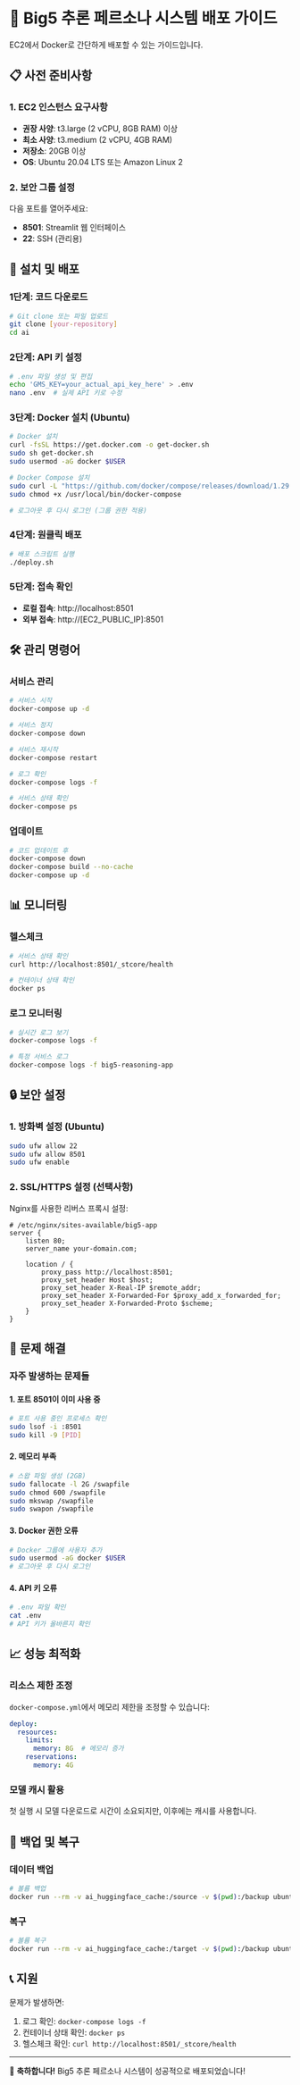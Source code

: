 # 🚀 Big5 추론 페르소나 시스템 배포 가이드

EC2에서 Docker로 간단하게 배포할 수 있는 가이드입니다.

## 📋 사전 준비사항

### 1. EC2 인스턴스 요구사항
- **권장 사양**: t3.large (2 vCPU, 8GB RAM) 이상
- **최소 사양**: t3.medium (2 vCPU, 4GB RAM)
- **저장소**: 20GB 이상
- **OS**: Ubuntu 20.04 LTS 또는 Amazon Linux 2

### 2. 보안 그룹 설정
다음 포트를 열어주세요:
- **8501**: Streamlit 웹 인터페이스
- **22**: SSH (관리용)

## 🔧 설치 및 배포

### 1단계: 코드 다운로드
```bash
# Git clone 또는 파일 업로드
git clone [your-repository]
cd ai
```

### 2단계: API 키 설정
```bash
# .env 파일 생성 및 편집
echo 'GMS_KEY=your_actual_api_key_here' > .env
nano .env  # 실제 API 키로 수정
```

### 3단계: Docker 설치 (Ubuntu)
```bash
# Docker 설치
curl -fsSL https://get.docker.com -o get-docker.sh
sudo sh get-docker.sh
sudo usermod -aG docker $USER

# Docker Compose 설치
sudo curl -L "https://github.com/docker/compose/releases/download/1.29.2/docker-compose-$(uname -s)-$(uname -m)" -o /usr/local/bin/docker-compose
sudo chmod +x /usr/local/bin/docker-compose

# 로그아웃 후 다시 로그인 (그룹 권한 적용)
```

### 4단계: 원클릭 배포
```bash
# 배포 스크립트 실행
./deploy.sh
```

### 5단계: 접속 확인
- **로컬 접속**: http://localhost:8501
- **외부 접속**: http://[EC2_PUBLIC_IP]:8501

## 🛠️ 관리 명령어

### 서비스 관리
```bash
# 서비스 시작
docker-compose up -d

# 서비스 정지
docker-compose down

# 서비스 재시작
docker-compose restart

# 로그 확인
docker-compose logs -f

# 서비스 상태 확인
docker-compose ps
```

### 업데이트
```bash
# 코드 업데이트 후
docker-compose down
docker-compose build --no-cache
docker-compose up -d
```

## 📊 모니터링

### 헬스체크
```bash
# 서비스 상태 확인
curl http://localhost:8501/_stcore/health

# 컨테이너 상태 확인
docker ps
```

### 로그 모니터링
```bash
# 실시간 로그 보기
docker-compose logs -f

# 특정 서비스 로그
docker-compose logs -f big5-reasoning-app
```

## 🔒 보안 설정

### 1. 방화벽 설정 (Ubuntu)
```bash
sudo ufw allow 22
sudo ufw allow 8501
sudo ufw enable
```

### 2. SSL/HTTPS 설정 (선택사항)
Nginx를 사용한 리버스 프록시 설정:

```nginx
# /etc/nginx/sites-available/big5-app
server {
    listen 80;
    server_name your-domain.com;

    location / {
        proxy_pass http://localhost:8501;
        proxy_set_header Host $host;
        proxy_set_header X-Real-IP $remote_addr;
        proxy_set_header X-Forwarded-For $proxy_add_x_forwarded_for;
        proxy_set_header X-Forwarded-Proto $scheme;
    }
}
```

## 🚨 문제 해결

### 자주 발생하는 문제들

#### 1. 포트 8501이 이미 사용 중
```bash
# 포트 사용 중인 프로세스 확인
sudo lsof -i :8501
sudo kill -9 [PID]
```

#### 2. 메모리 부족
```bash
# 스왑 파일 생성 (2GB)
sudo fallocate -l 2G /swapfile
sudo chmod 600 /swapfile
sudo mkswap /swapfile
sudo swapon /swapfile
```

#### 3. Docker 권한 오류
```bash
# Docker 그룹에 사용자 추가
sudo usermod -aG docker $USER
# 로그아웃 후 다시 로그인
```

#### 4. API 키 오류
```bash
# .env 파일 확인
cat .env
# API 키가 올바른지 확인
```

## 📈 성능 최적화

### 리소스 제한 조정
`docker-compose.yml`에서 메모리 제한을 조정할 수 있습니다:

```yaml
deploy:
  resources:
    limits:
      memory: 8G  # 메모리 증가
    reservations:
      memory: 4G
```

### 모델 캐시 활용
첫 실행 시 모델 다운로드로 시간이 소요되지만, 이후에는 캐시를 사용합니다.

## 🔄 백업 및 복구

### 데이터 백업
```bash
# 볼륨 백업
docker run --rm -v ai_huggingface_cache:/source -v $(pwd):/backup ubuntu tar czf /backup/cache-backup.tar.gz -C /source .
```

### 복구
```bash
# 볼륨 복구
docker run --rm -v ai_huggingface_cache:/target -v $(pwd):/backup ubuntu tar xzf /backup/cache-backup.tar.gz -C /target
```

## 📞 지원

문제가 발생하면:
1. 로그 확인: `docker-compose logs -f`
2. 컨테이너 상태 확인: `docker ps`
3. 헬스체크 확인: `curl http://localhost:8501/_stcore/health`

---

🎉 **축하합니다!** Big5 추론 페르소나 시스템이 성공적으로 배포되었습니다!